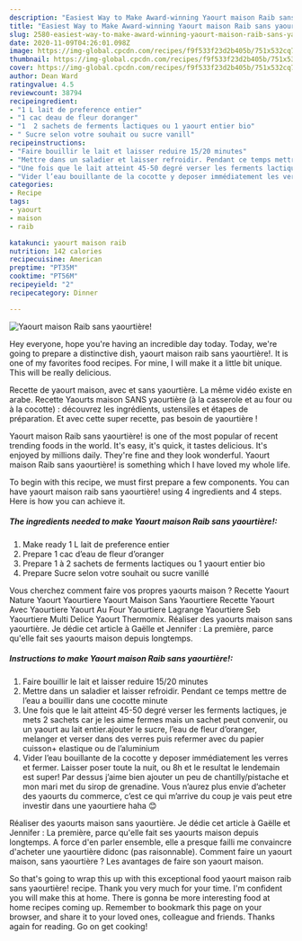 ```yaml
---
description: "Easiest Way to Make Award-winning Yaourt maison Raib sans yaourtière!"
title: "Easiest Way to Make Award-winning Yaourt maison Raib sans yaourtière!"
slug: 2580-easiest-way-to-make-award-winning-yaourt-maison-raib-sans-yaourtiere
date: 2020-11-09T04:26:01.098Z
image: https://img-global.cpcdn.com/recipes/f9f533f23d2b405b/751x532cq70/yaourt-maison-raib-sans-yaourtiere-photo-principale-de-la-recette.jpg
thumbnail: https://img-global.cpcdn.com/recipes/f9f533f23d2b405b/751x532cq70/yaourt-maison-raib-sans-yaourtiere-photo-principale-de-la-recette.jpg
cover: https://img-global.cpcdn.com/recipes/f9f533f23d2b405b/751x532cq70/yaourt-maison-raib-sans-yaourtiere-photo-principale-de-la-recette.jpg
author: Dean Ward
ratingvalue: 4.5
reviewcount: 38794
recipeingredient:
- "1 L lait de preference entier"
- "1 cac deau de fleur doranger"
- "1  2 sachets de ferments lactiques ou 1 yaourt entier bio"
- " Sucre selon votre souhait ou sucre vanill"
recipeinstructions:
- "Faire bouillir le lait et laisser reduire 15/20 minutes"
- "Mettre dans un saladier et laisser refroidir. Pendant ce temps mettre de l’eau a bouillir dans une cocotte minute"
- "Une fois que le lait atteint 45-50 degré verser les ferments lactiques, je mets 2 sachets car je les aime fermes mais un sachet peut convenir, ou un yaourt au lait entier.ajouter le sucre, l’eau de fleur d’oranger, melanger et verser dans des verres puis refermer avec du papier cuisson+ elastique ou de l’aluminium"
- "Vider l’eau bouillante de la cocotte y deposer immédiatement les verres et fermer. Laisser poser toute la nuit, ou 8h et le resultat le lendemain est super! Par dessus j’aime bien ajouter un peu de chantilly/pistache et mon mari met du sirop de grenadine. Vous n’aurez plus envie d’acheter des yaourts du commerce, c’est ce qui m’arrive du coup je vais peut etre investir dans une yaourtiere haha 😊"
categories:
- Recipe
tags:
- yaourt
- maison
- raib

katakunci: yaourt maison raib 
nutrition: 142 calories
recipecuisine: American
preptime: "PT35M"
cooktime: "PT56M"
recipeyield: "2"
recipecategory: Dinner

---
```



![Yaourt maison Raib sans yaourtière!](https://img-global.cpcdn.com/recipes/f9f533f23d2b405b/751x532cq70/yaourt-maison-raib-sans-yaourtiere-photo-principale-de-la-recette.jpg)

Hey everyone, hope you're having an incredible day today. Today, we're going to prepare a distinctive dish, yaourt maison raib sans yaourtière!. It is one of my favorites food recipes. For mine, I will make it a little bit unique. This will be really delicious.

Recette de yaourt maison, avec et sans yaourtière. La même vidéo existe en arabe. Recette Yaourts maison SANS yaourtière (à la casserole et au four ou à la cocotte) : découvrez les ingrédients, ustensiles et étapes de préparation. Et avec cette super recette, pas besoin de yaourtière !

Yaourt maison Raib sans yaourtière! is one of the most popular of recent trending foods in the world. It's easy, it's quick, it tastes delicious. It's enjoyed by millions daily. They're fine and they look wonderful. Yaourt maison Raib sans yaourtière! is something which I have loved my whole life.


To begin with this recipe, we must first prepare a few components. You can have yaourt maison raib sans yaourtière! using 4 ingredients and 4 steps. Here is how you can achieve it.

<!--inarticleads1-->

##### The ingredients needed to make Yaourt maison Raib sans yaourtière!:

1. Make ready 1 L lait de preference entier
1. Prepare 1 cac d’eau de fleur d’oranger
1. Prepare 1 à 2 sachets de ferments lactiques ou 1 yaourt entier bio
1. Prepare  Sucre selon votre souhait ou sucre vanillé


Vous cherchez comment faire vos propres yaourts maison ? Recette Yaourt Nature Yaourt Yaourtiere Yaourt Maison Sans Yaourtiere Recette Yaourt Avec Yaourtiere Yaourt Au Four Yaourtiere Lagrange Yaourtiere Seb Yaourtiere Multi Delice Yaourt Thermomix. Réaliser des yaourts maison sans yaourtière. Je dédie cet article à Gaëlle et Jennifer : La première, parce qu&#39;elle fait ses yaourts maison depuis longtemps. 

<!--inarticleads2-->

##### Instructions to make Yaourt maison Raib sans yaourtière!:

1. Faire bouillir le lait et laisser reduire 15/20 minutes
1. Mettre dans un saladier et laisser refroidir. Pendant ce temps mettre de l’eau a bouillir dans une cocotte minute
1. Une fois que le lait atteint 45-50 degré verser les ferments lactiques, je mets 2 sachets car je les aime fermes mais un sachet peut convenir, ou un yaourt au lait entier.ajouter le sucre, l’eau de fleur d’oranger, melanger et verser dans des verres puis refermer avec du papier cuisson+ elastique ou de l’aluminium
1. Vider l’eau bouillante de la cocotte y deposer immédiatement les verres et fermer. Laisser poser toute la nuit, ou 8h et le resultat le lendemain est super! Par dessus j’aime bien ajouter un peu de chantilly/pistache et mon mari met du sirop de grenadine. Vous n’aurez plus envie d’acheter des yaourts du commerce, c’est ce qui m’arrive du coup je vais peut etre investir dans une yaourtiere haha 😊


Réaliser des yaourts maison sans yaourtière. Je dédie cet article à Gaëlle et Jennifer : La première, parce qu&#39;elle fait ses yaourts maison depuis longtemps. A force d&#39;en parler ensemble, elle a presque failli me convaincre d&#39;acheter une yaourtière didonc (pas raisonnable). Comment faire un yaourt maison, sans yaourtière ? Les avantages de faire son yaourt maison. 

So that's going to wrap this up with this exceptional food yaourt maison raib sans yaourtière! recipe. Thank you very much for your time. I'm confident you will make this at home. There is gonna be more interesting food at home recipes coming up. Remember to bookmark this page on your browser, and share it to your loved ones, colleague and friends. Thanks again for reading. Go on get cooking!
